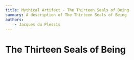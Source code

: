 ```yaml
---
title: Mythical Artifact - The Thirteen Seals of Being
summary: A description of The Thirteen Seals of Being
authors:
    - Jacques du Plessis
---
```

# The Thirteen Seals of Being